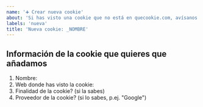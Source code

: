 ```yaml
---
name: '➕ Crear nueva cookie'
about: 'Si has visto una cookie que no está en quecookie.com, avísanos'
labels: 'nueva'
title: 'Nueva cookie: _NOMBRE'
---
```

<!-- POR FAVOR, facilítanos toda la información posible 
Pon también el nombre de la cookie en el título del ticket (reemplazar por "_NOMBRE")
-->

## Información de la cookie que quieres que añadamos
1. Nombre: 
2. Web donde has visto la cookie:
3. Finalidad de la cookie? (si la sabes)
4. Proveedor de la cookie? (si lo sabes, p.ej. "Google")

